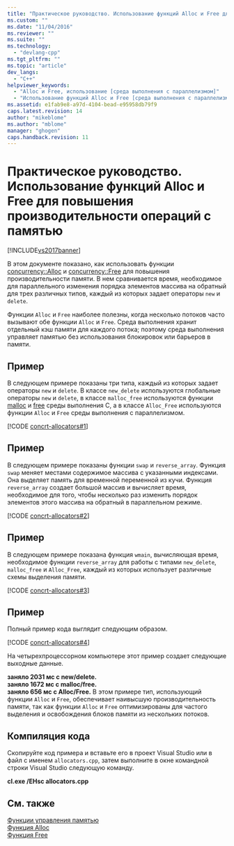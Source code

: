 ```yaml
---
title: "Практическое руководство. Использование функций Alloc и Free для повышения производительности операций с памятью | Microsoft Docs"
ms.custom: ""
ms.date: "11/04/2016"
ms.reviewer: ""
ms.suite: ""
ms.technology: 
  - "devlang-cpp"
ms.tgt_pltfrm: ""
ms.topic: "article"
dev_langs: 
  - "C++"
helpviewer_keywords: 
  - "Alloc и Free, использование [среда выполнения с параллелизмом]"
  - "Использование функций Alloc и Free [среда выполнения с параллелизмом]"
ms.assetid: e1fab9e8-a97d-4104-bead-e95958db79f9
caps.latest.revision: 14
author: "mikeblome"
ms.author: "mblome"
manager: "ghogen"
caps.handback.revision: 11
---
```

# Практическое руководство. Использование функций Alloc и Free для повышения производительности операций с памятью
[!INCLUDE[vs2017banner](../../assembler/inline/includes/vs2017banner.md)]

В этом документе показано, как использовать функции [concurrency::Alloc](../Topic/Alloc%20Function.md) и [concurrency::Free](../Topic/Free%20Function.md) для повышения производительности памяти.  В нем сравнивается время, необходимое для параллельного изменения порядка элементов массива на обратный для трех различных типов, каждый из которых задает операторы `new` и `delete`.  
  
 Функции `Alloc` и `Free` наиболее полезны, когда несколько потоков часто вызывают обе функции `Alloc` и `Free`.  Среда выполнения хранит отдельный кэш памяти для каждого потока; поэтому среда выполнения управляет памятью без использования блокировок или барьеров в памяти.  
  
## Пример  
 В следующем примере показаны три типа, каждый из которых задает операторы `new` и `delete`.  В классе `new_delete` используются глобальные операторы `new` и `delete`, в классе `malloc_free` используются функции [malloc](../../c-runtime-library/reference/malloc.md) и [free](../../c-runtime-library/reference/free.md) среды выполнения C, а в классе `Alloc_Free` используются функции `Alloc` и `Free` среды выполнения с параллелизмом.  
  
 [!CODE [concrt-allocators#1](../CodeSnippet/VS_Snippets_ConcRT/concrt-allocators#1)]  
  
## Пример  
 В следующем примере показаны функции `swap` и `reverse_array`.  Функция `swap` меняет местами содержимое массива с указанными индексами.  Она выделяет память для временной переменной из кучи.  Функция `reverse_array` создает большой массив и вычисляет время, необходимое для того, чтобы несколько раз изменить порядок элементов этого массива на обратный в параллельном режиме.  
  
 [!CODE [concrt-allocators#2](../CodeSnippet/VS_Snippets_ConcRT/concrt-allocators#2)]  
  
## Пример  
 В следующем примере показана функция `wmain`, вычисляющая время, необходимое функции `reverse_array` для работы с типами `new_delete`, `malloc_free` и `Alloc_Free`, каждый из которых использует различные схемы выделения памяти.  
  
 [!CODE [concrt-allocators#3](../CodeSnippet/VS_Snippets_ConcRT/concrt-allocators#3)]  
  
## Пример  
 Полный пример кода выглядит следующим образом.  
  
 [!CODE [concrt-allocators#4](../CodeSnippet/VS_Snippets_ConcRT/concrt-allocators#4)]  
  
 На четырехпроцессорном компьютере этот пример создает следующие выходные данные.  
  
  **заняло 2031 мс с new\/delete.**  
**заняло 1672 мс с malloc\/free.**  
**заняло 656 мс с Alloc\/Free.** В этом примере тип, использующий функции `Alloc` и `Free`, обеспечивает наивысшую производительность памяти, так как функции `Alloc` и `Free` оптимизированы для частого выделения и освобождения блоков памяти из нескольких потоков.  
  
## Компиляция кода  
 Скопируйте код примера и вставьте его в проект Visual Studio или в файл с именем `allocators.cpp`, затем выполните в окне командной строки Visual Studio следующую команду.  
  
 **cl.exe \/EHsc allocators.cpp**  
  
## См. также  
 [Функции управления памятью](../Topic/Memory%20Management%20Functions.md)   
 [Функция Alloc](../Topic/Alloc%20Function.md)   
 [Функция Free](../Topic/Free%20Function.md)